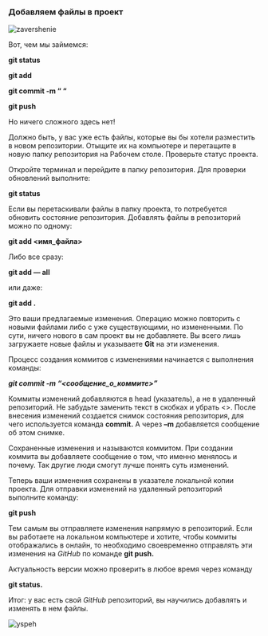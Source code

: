 ### **Добавляем файлы в проект**

![zavershenie](https://miro.medium.com/max/875/1*mrPaAJNadpFYI9hhdoY0aA.jpeg)


Вот, чем мы займемся:

__git status__

__git add__

__git commit -m “ “__

__git push__

Но ничего сложного здесь нет!

Должно быть, у вас уже есть файлы, которые вы бы хотели разместить в новом репозитории. Отыщите их на компьютере и перетащите в новую папку репозитория на Рабочем столе.
Проверьте статус проекта.

Откройте терминал и перейдите в папку репозитория. Для проверки обновлений выполните:

__git status__

Если вы перетаскивали файлы в папку проекта, то потребуется обновить состояние репозитория. Добавлять файлы в репозиторий можно по одному:

__git add <имя_файла>__

Либо все сразу:

__git add — all__

или даже:

__git add .__

Это ваши предлагаемые изменения. Операцию можно повторить с новыми файлами либо с уже существующими, но измененными. По сути, ничего нового в сам проект вы не добавляете. Вы всего лишь загружаете новые файлы и указываете __Git__ на эти изменения.

Процесс создания коммитов с изменениями начинается с выполнения команды:

___git commit -m “<сообщение_о_коммите>”___

Коммиты изменений добавляются в head (указатель), а не в удаленный репозиторий. Не забудьте заменить текст в скобках и убрать <>. После внесения изменений создается снимок состояния репозитория, для чего используется команда __commit.__ А через __–m__ добавляется сообщение об этом снимке.

Сохраненные изменения и называются коммитом. При создании коммита вы добавляете сообщение о том, что именно менялось и почему. Так другие люди смогут лучше понять суть изменений.

Теперь ваши изменения сохранены в указателе локальной копии проекта. Для отправки изменений на удаленный репозиторий выполните команду:

__git push__

Тем самым вы отправляете изменения напрямую в репозиторий. Если вы работаете на локальном компьютере и хотите, чтобы коммиты отображались в онлайн, то необходимо своевременно отправлять эти изменения на _GitHub_ по команде __git push.__

Актуальность версии можно проверить в любое время через команду 

__git status.__

Итог: у вас есть свой _GitHub_ репозиторий, вы научились добавлять и изменять в нем файлы.

![yspeh](https://img7.socratify.net/8355b92ef7f474c2e9_600x413.jpg)